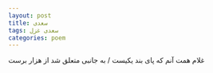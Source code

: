 ```yaml
---
layout: post
title: سعدی
tags: سعدی غزل
categories: poem
---
```


غلام همت آنم که پای بند یکیست / به جانبی متعلق شد از هزار برست
